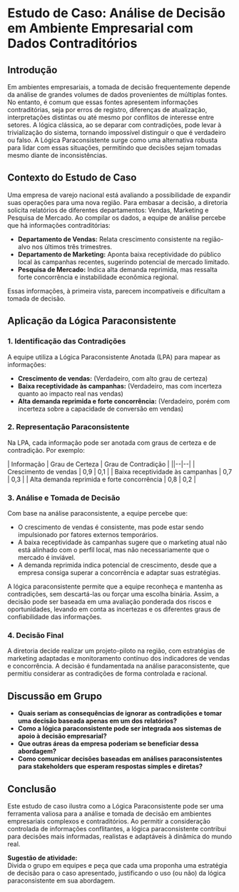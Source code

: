 
# Estudo de Caso: Análise de Decisão em Ambiente Empresarial com Dados Contraditórios

## Introdução

Em ambientes empresariais, a tomada de decisão frequentemente depende da análise de grandes volumes de dados provenientes de múltiplas fontes. No entanto, é comum que essas fontes apresentem informações contraditórias, seja por erros de registro, diferenças de atualização, interpretações distintas ou até mesmo por conflitos de interesse entre setores. A lógica clássica, ao se deparar com contradições, pode levar à trivialização do sistema, tornando impossível distinguir o que é verdadeiro ou falso. A Lógica Paraconsistente surge como uma alternativa robusta para lidar com essas situações, permitindo que decisões sejam tomadas mesmo diante de inconsistências.

## Contexto do Estudo de Caso

Uma empresa de varejo nacional está avaliando a possibilidade de expandir suas operações para uma nova região. Para embasar a decisão, a diretoria solicita relatórios de diferentes departamentos: Vendas, Marketing e Pesquisa de Mercado. Ao compilar os dados, a equipe de análise percebe que há informações contraditórias:

- **Departamento de Vendas:** Relata crescimento consistente na região-alvo nos últimos três trimestres.
- **Departamento de Marketing:** Aponta baixa receptividade do público local às campanhas recentes, sugerindo potencial de mercado limitado.
- **Pesquisa de Mercado:** Indica alta demanda reprimida, mas ressalta forte concorrência e instabilidade econômica regional.

Essas informações, à primeira vista, parecem incompatíveis e dificultam a tomada de decisão.

## Aplicação da Lógica Paraconsistente

### 1. Identificação das Contradições

A equipe utiliza a Lógica Paraconsistente Anotada (LPA) para mapear as informações:

- **Crescimento de vendas:** (Verdadeiro, com alto grau de certeza)
- **Baixa receptividade às campanhas:** (Verdadeiro, mas com incerteza quanto ao impacto real nas vendas)
- **Alta demanda reprimida e forte concorrência:** (Verdadeiro, porém com incerteza sobre a capacidade de conversão em vendas)

### 2. Representação Paraconsistente

Na LPA, cada informação pode ser anotada com graus de certeza e de contradição. Por exemplo:

| Informação                                 | Grau de Certeza | Grau de Contradição |
||--|--|
| Crescimento de vendas                      | 0,9             | 0,1                |
| Baixa receptividade às campanhas           | 0,7             | 0,3                |
| Alta demanda reprimida e forte concorrência | 0,8             | 0,2                |

### 3. Análise e Tomada de Decisão

Com base na análise paraconsistente, a equipe percebe que:

- O crescimento de vendas é consistente, mas pode estar sendo impulsionado por fatores externos temporários.
- A baixa receptividade às campanhas sugere que o marketing atual não está alinhado com o perfil local, mas não necessariamente que o mercado é inviável.
- A demanda reprimida indica potencial de crescimento, desde que a empresa consiga superar a concorrência e adaptar suas estratégias.

A lógica paraconsistente permite que a equipe reconheça e mantenha as contradições, sem descartá-las ou forçar uma escolha binária. Assim, a decisão pode ser baseada em uma avaliação ponderada dos riscos e oportunidades, levando em conta as incertezas e os diferentes graus de confiabilidade das informações.

### 4. Decisão Final

A diretoria decide realizar um projeto-piloto na região, com estratégias de marketing adaptadas e monitoramento contínuo dos indicadores de vendas e concorrência. A decisão é fundamentada na análise paraconsistente, que permitiu considerar as contradições de forma controlada e racional.

## Discussão em Grupo

- **Quais seriam as consequências de ignorar as contradições e tomar uma decisão baseada apenas em um dos relatórios?**
- **Como a lógica paraconsistente pode ser integrada aos sistemas de apoio à decisão empresarial?**
- **Que outras áreas da empresa poderiam se beneficiar dessa abordagem?**
- **Como comunicar decisões baseadas em análises paraconsistentes para stakeholders que esperam respostas simples e diretas?**

## Conclusão

Este estudo de caso ilustra como a Lógica Paraconsistente pode ser uma ferramenta valiosa para a análise e tomada de decisão em ambientes empresariais complexos e contraditórios. Ao permitir a consideração controlada de informações conflitantes, a lógica paraconsistente contribui para decisões mais informadas, realistas e adaptáveis à dinâmica do mundo real.


**Sugestão de atividade:**  
Divida o grupo em equipes e peça que cada uma proponha uma estratégia de decisão para o caso apresentado, justificando o uso (ou não) da lógica paraconsistente em sua abordagem.

